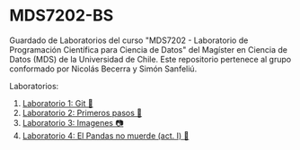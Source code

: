 # MDS7202-BS
Guardado de Laboratorios del curso "MDS7202 - Laboratorio de Programación Científica para Ciencia de Datos" del Magíster en Ciencia de Datos (MDS) de la Universidad de Chile. Este repositorio pertenece al grupo conformado por Nicolás Becerra y Simón Sanfeliú.

Laboratorios:
1. [Laboratorio 1: Git 👾](https://github.com/SimonSanfeliu/MDS7202-BS/tree/main/L1)
2. [Laboratorio 2: Primeros pasos 👣](https://github.com/SimonSanfeliu/MDS7202-BS/tree/main/L2)
3. [Laboratorio 3: Imagenes 📷](https://github.com/SimonSanfeliu/MDS7202-BS/tree/main/L3)
4. [Laboratorio 4: El Pandas no muerde (act. I) 🐼](https://github.com/SimonSanfeliu/MDS7202-BS/tree/main/L4)



